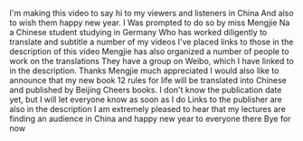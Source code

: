  I'm making this video to say hi to my viewers and listeners in China And also to wish them happy new year. I Was prompted to do so by miss Mengjie Na a Chinese student studying in Germany Who has worked diligently to translate and subtitle a number of my videos I've placed links to those in the description of this video Mengjie has also organized a number of people to work on the translations They have a group on Weibo, which I have linked to in the description. Thanks Mengjie much appreciated I would also like to announce that my new book 12 rules for life will be translated into Chinese and published by Beijing Cheers books. I don't know the publication date yet, but I will let everyone know as soon as I do Links to the publisher are also in the description I am extremely pleased to hear that my lectures are finding an audience in China and happy new year to everyone there Bye for now